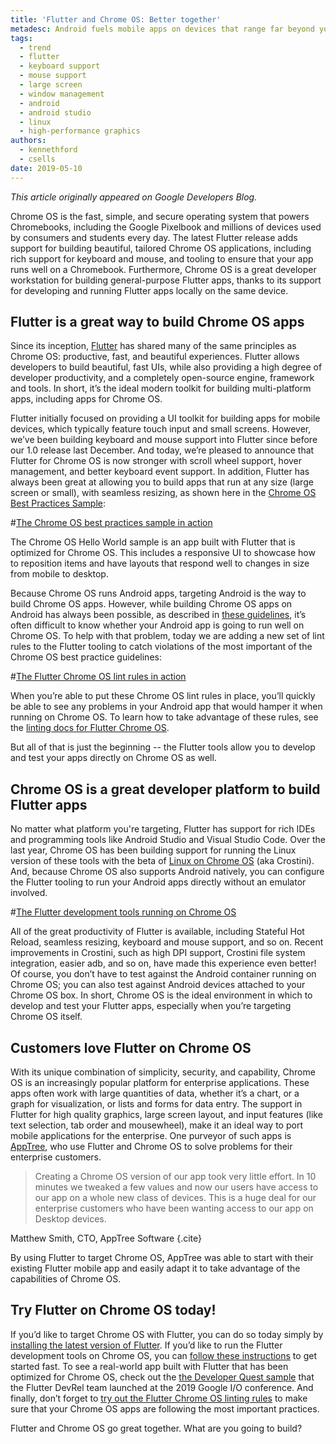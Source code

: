 ```yaml
---
title: 'Flutter and Chrome OS: Better together'
metadesc: Android fuels mobile apps on devices that range far beyond your typical small-screen smartphone.
tags:
  - trend
  - flutter
  - keyboard support
  - mouse support
  - large screen
  - window management
  - android
  - android studio
  - linux
  - high-performance graphics
authors:
  - kennethford
  - csells
date: 2019-05-10
---
```


_This article originally appeared on Google Developers Blog._

Chrome OS is the fast, simple, and secure operating system that powers Chromebooks, including the Google Pixelbook and millions of devices used by consumers and students every day. The latest Flutter release adds support for building beautiful, tailored Chrome OS applications, including rich support for keyboard and mouse, and tooling to ensure that your app runs well on a Chromebook. Furthermore, Chrome OS is a great developer workstation for building general-purpose Flutter apps, thanks to its support for developing and running Flutter apps locally on the same device.

## Flutter is a great way to build Chrome OS apps

Since its inception, [Flutter](https://flutter.dev/) has shared many of the same principles as Chrome OS: productive, fast, and beautiful experiences. Flutter allows developers to build beautiful, fast UIs, while also providing a high degree of developer productivity, and a completely open-source engine, framework and tools. In short, it’s the ideal modern toolkit for building multi-platform apps, including apps for Chrome OS.

Flutter initially focused on providing a UI toolkit for building apps for mobile devices, which typically feature touch input and small screens. However, we’ve been building keyboard and mouse support into Flutter since before our 1.0 release last December. And today, we’re pleased to announce that Flutter for Chrome OS is now stronger with scroll wheel support, hover management, and better keyboard event support. In addition, Flutter has always been great at allowing you to build apps that run at any size (large screen or small), with seamless resizing, as shown here in the [Chrome OS Best Practices Sample](https://github.com/flutter/samples/tree/master/chrome-os-best-practices):

#[The Chrome OS best practices sample in action](/images/posts/flutter-and-chromeos-better-together/best-practices-sample.gif)

The Chrome OS Hello World sample is an app built with Flutter that is optimized for Chrome OS. This includes a responsive UI to showcase how to reposition items and have layouts that respond well to changes in size from mobile to desktop.

Because Chrome OS runs Android apps, targeting Android is the way to build Chrome OS apps. However, while building Chrome OS apps on Android has always been possible, as described in [these guidelines](/{{locale.code}}/android), it’s often difficult to know whether your Android app is going to run well on Chrome OS. To help with that problem, today we are adding a new set of lint rules to the Flutter tooling to catch violations of the most important of the Chrome OS best practice guidelines:

#[The Flutter Chrome OS lint rules in action](/images/posts/flutter-and-chromeos-better-together/flutter-chromeos-lint-rules.png)

When you’re able to put these Chrome OS lint rules in place, you’ll quickly be able to see any problems in your Android app that would hamper it when running on Chrome OS. To learn how to take advantage of these rules, see the [linting docs for Flutter Chrome OS](https://github.com/flutter/flutter/wiki/Linting-Flutter-apps-for-Chrome-OS).

But all of that is just the beginning -- the Flutter tools allow you to develop and test your apps directly on Chrome OS as well.

## Chrome OS is a great developer platform to build Flutter apps

No matter what platform you're targeting, Flutter has support for rich IDEs and programming tools like Android Studio and Visual Studio Code. Over the last year, Chrome OS has been building support for running the Linux version of these tools with the beta of [Linux on Chrome OS](/{{locale.code}}/linux) (aka Crostini). And, because Chrome OS also supports Android natively, you can configure the Flutter tooling to run your Android apps directly without an emulator involved.

#[The Flutter development tools running on Chrome OS](/images/posts/flutter-and-chromeos-better-together/flutter-on-chromeos.gif)

All of the great productivity of Flutter is available, including Stateful Hot Reload, seamless resizing, keyboard and mouse support, and so on. Recent improvements in Crostini, such as high DPI support, Crostini file system integration, easier adb, and so on, have made this experience even better! Of course, you don’t have to test against the Android container running on Chrome OS; you can also test against Android devices attached to your Chrome OS box. In short, Chrome OS is the ideal environment in which to develop and test your Flutter apps, especially when you’re targeting Chrome OS itself.

## Customers love Flutter on Chrome OS

With its unique combination of simplicity, security, and capability, Chrome OS is an increasingly popular platform for enterprise applications. These apps often work with large quantities of data, whether it’s a chart, or a graph for visualization, or lists and forms for data entry. The support in Flutter for high quality graphics, large screen layout, and input features (like text selection, tab order and mousewheel), make it an ideal way to port mobile applications for the enterprise. One purveyor of such apps is [AppTree](https://apptreesoftware.com/), who use Flutter and Chrome OS to solve problems for their enterprise customers.

> Creating a Chrome OS version of our app took very little effort. In 10 minutes we tweaked a few values and now our users have access to our app on a whole new class of devices. This is a huge deal for our enterprise customers who have been wanting access to our app on Desktop devices.

Matthew Smith, CTO, AppTree Software {.cite}

By using Flutter to target Chrome OS, AppTree was able to start with their existing Flutter mobile app and easily adapt it to take advantage of the capabilities of Chrome OS.

## Try Flutter on Chrome OS today!

If you’d like to target Chrome OS with Flutter, you can do so today simply by [installing the latest version of Flutter](https://flutter.dev/docs/get-started/install). If you’d like to run the Flutter development tools on Chrome OS, you can [follow these instructions](https://flutter.dev/docs/get-started/install/chromeos) to get started fast. To see a real-world app built with Flutter that has been optimized for Chrome OS, check out the [the Developer Quest sample](https://github.com/2d-inc/developer_quest) that the Flutter DevRel team launched at the 2019 Google I/O conference. And finally, don’t forget to [try out the Flutter Chrome OS linting rules](https://github.com/flutter/flutter/wiki/Linting-Flutter-apps-for-Chrome-OS) to make sure that your Chrome OS apps are following the most important practices.

Flutter and Chrome OS go great together. What are you going to build?
